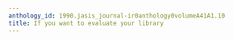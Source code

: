 ```yaml
---
anthology_id: 1990.jasis_journal-ir0anthology0volumeA41A1.10
title: If you want to evaluate your library
---
```

